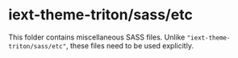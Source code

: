 # iext-theme-triton/sass/etc

This folder contains miscellaneous SASS files. Unlike `"iext-theme-triton/sass/etc"`, these files
need to be used explicitly.
